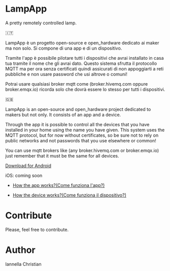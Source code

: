  # LampApp
A pretty remotely controlled lamp.

🇮🇹

LampApp è un progetto open-source e open_hardware dedicato ai maker ma non solo.
Si compone di una app e di un dispositivo.

Tramite l'app è possibile pilotare tutti i dispositivi che avrai installato in casa tua tramite il nome che gli avrai dato.
Questo sistema sfrutta il protocollo MQTT ma per ora senza certificati quindi assicurati di non appoggiarti a reti pubbliche e non usare password
che usi altrove o comuni!

Potrai usare qualsiasi broker mqtt come (broker.hivemq.com oppure broker.emqx.io) ricorda solo che dovrà essere lo stesso per tutti i dispositivi.


:gb:


LampApp is an open-source and open_hardware project dedicated to makers but not only. It consists of an app and a device.


Through the app it is possible to control all the devices that you have installed in your home using the name you have given. This system uses the MQTT protocol, but for now without certificates, so be sure not to rely on public networks and not passwords that you use elsewhere or common!


You can use mqtt brokers like (any broker.hivemq.com or broker.emqx.io) just remember that it must be the same for all devices.


[Download for Android](https://play.google.com/store/apps/details?id=com.lampapp.lampapp&hl=it&gl=IT) 

iOS: coming soon 


* [How the app works?(Come funziona l'app?)](https://github.com/ChristianIannella/LampApp/blob/main/Kivy%20App/README.md)

* [How the device works?(Come funziona il dispositivo?)](https://github.com/ChristianIannella/LampApp/blob/main/Firmware/README.md)

# Contribute
Please, feel free to contribute.


# Author
Iannella Christian
